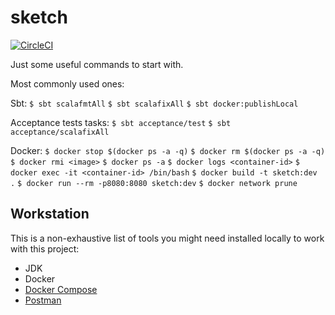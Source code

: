 # sketch

[![CircleCI](https://dl.circleci.com/status-badge/img/gh/rafaelfiume/sketch/tree/main.svg?style=svg)](https://dl.circleci.com/status-badge/redirect/gh/rafaelfiume/sketch/tree/main)

Just some useful commands to start with.

Most commonly used ones:

Sbt:
  `$ sbt scalafmtAll`
  `$ sbt scalafixAll`
  `$ sbt docker:publishLocal`

Acceptance tests tasks:
  `$ sbt acceptance/test`
  `$ sbt acceptance/scalafixAll`

Docker:
  `$ docker stop $(docker ps -a -q)`
  `$ docker rm $(docker ps -a -q)`
  `$ docker rmi <image>`
  `$ docker ps -a`
  `$ docker logs <container-id>`
  `$ docker exec -it <container-id> /bin/bash`
  `$ docker build -t sketch:dev .`
  `$ docker run --rm -p8080:8080 sketch:dev`
  `$ docker network prune`

## Workstation

This is a non-exhaustive list of tools you might need installed locally to work with this project:
 * JDK
 * Docker
 * [Docker Compose](https://docs.docker.com/compose/)
 * [Postman](https://www.postman.com/)